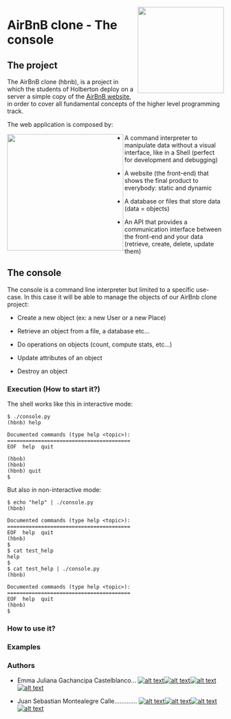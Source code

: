 <p>
<img width="200" src="https://lh4.googleusercontent.com/yUzaviDgzDIq4-ZHp9k0YU5fsz0nOdekNRt1qHgp7Qdlw5BNfe6bETEf5ZWd-Vkn_m57BPx7HcDrwFK41ptLnQLTNipWmTAtiQwZL_8s97Nkzn94xP7XVKb3RnV0fx8QEZoxlkVd" align="right" >
</p>

# AirBnB clone - The console

## The project

The AirBnB clone (hbnb), is a project in which the students of Holberton  deploy on a server a simple copy of the  [AirBnB website](https://intranet.hbtn.io/rltoken/FrRTcvuF5L9wWDzFE9k01A "AirBnB website"), in order to cover all fundamental concepts of the higher level programming track.

The web application is composed by:
<p>
<img height="270" src="https://s3.amazonaws.com/intranet-projects-files/holbertonschool-higher-level_programming+/268/8-index.png" align="left" >
</p>

-   A command interpreter to manipulate data without a visual interface, like in a Shell (perfect for development and debugging)

-   A website (the front-end) that shows the final product to everybody: static and dynamic

-   A database or files that store data (data = objects)

-   An API that provides a communication interface between the front-end and your data (retrieve, create, delete, update them)

## The console

The console is a command line interpreter but limited to a specific use-case. In this case it will be able to manage the objects of our AirBnb clone  project:

-   Create a new object (ex: a new User or a new Place)

-   Retrieve an object from a file, a database etc…

-   Do operations on objects (count, compute stats, etc…)

-   Update attributes of an object

-   Destroy an object                                                                                

### Execution (How to start it?)
The shell works like this in interactive mode:
```
$ ./console.py
(hbnb) help

Documented commands (type help <topic>):
========================================
EOF  help  quit

(hbnb) 
(hbnb) 
(hbnb) quit
$

```

But also in non-interactive mode:
```
$ echo "help" | ./console.py
(hbnb)

Documented commands (type help <topic>):
========================================
EOF  help  quit
(hbnb) 
$
$ cat test_help
help
$
$ cat test_help | ./console.py
(hbnb)

Documented commands (type help <topic>):
========================================
EOF  help  quit
(hbnb) 
$
```
### How to use it?
### Examples
### Authors

-   Emma Juliana Gachancipa Castelblanco...
[![alt text][1.1]][1][![alt text][2.1]][2][![alt text][3.1]][3][![alt text][4.1]][4]

-   Juan Sebastian Montealegre Calle.............
[![alt text][1.1]][5][![alt text][2.1]][6][![alt text][3.1]][7][![alt text][8.1]][8]

[1.1]: http://i.imgur.com/tXSoThF.png (twitter icon with padding)
[2.1]: http://i.imgur.com/P3YfQoD.png (facebook icon with padding)
[3.1]: http://i.imgur.com/0o48UoR.png (github icon with padding)
[4.1]: https://i.imgur.com/TJRr1iY.png (linkedin)
[5.1]: http://i.imgur.com/tXSoThF.png (twitter icon with padding)
[6.1]: http://i.imgur.com/P3YfQoD.png (facebook icon with padding)
[7.1]: http://i.imgur.com/0o48UoR.png (github icon with padding)
[8.1]: https://i.imgur.com/TJRr1iY.png (linkedin)

[1]: http://www.twitter.com/julgachancipa
[2]: http://www.facebook.com/emmajuliana.gachancipa
[3]: https://plus.google.com/+CarlSednaoui
[4]: https://www.linkedin.com/in/emma-juliana-gachancipa-castelblanco-4b3667188
[5]: https://twitter.com/JSebastianCalle
[6]: https://www.facebook.com/juansebastian.calle
[7]: http://www.github.com/carlsednaoui
[8]: https://www.linkedin.com/in/juan-sebastián-montealegre-calle-3057155b
